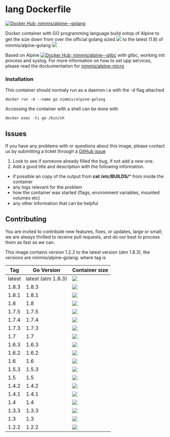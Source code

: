
lang Dockerfile
===============
[![Docker Hub; nimmis/alpine--golang](https://img.shields.io/badge/dockerhub-nimmis%2Falpine--golang-green.svg)](https://registry.hub.docker.com/u/nimmis/alpine-golang)

Docker container with GO programming language build ontop of Alpine to get the size down from over the official 
golang sized [![](https://badge.imagelayers.io/golang:latest.svg)](https://imagelayers.io/?images=golang:latest) to the latest (1.8) of nimmis/alpine-golang [![](https://images.microbadger.com/badges/image/nimmis/alpine-golang.svg)](https://microbadger.com/images/nimmis/alpine-golang "Get your own image badge on microbadger.com")

Based on Alpine [![Docker Hub; nimmis/alpine--glibc](https://img.shields.io/badge/dockerhub-nimmis%2Falpine--glibc-green.svg)](https://registry.hub.docker.com/u/nimmis/alpine-micro) with
glibc,  working init process and syslog. For more information on how to set upp services, please read the dockumentation for [nimmis/alpine-micro](https://registry.hub.docker.com/u/nimmis/alpine-micro)

### Installation

This container should normaly run as a daemon i.e with the -d flag attached

	docker run -d --name go nimmis/alpine-golang

Accessing the container with a shell can be done with

	docker exec -ti go /bin/sh

## Issues

If you have any problems with or questions about this image, please contact us by submitting a ticket through a [GitHub issue](https://github.com/nimmis/docker-alpine-glibc/issues "GitHub issue")

1. Look to see if someone already filled the bug, if not add a new one.
2. Add a good title and description with the following information.
 - if possible an copy of the output from **cat /etc/BUILDS/*** from inside the container
 - any logs relevant for the problem
 - how the container was started (flags, environment variables, mounted volumes etc)
 - any other information that can be helpful

## Contributing

You are invited to contribute new features, fixes, or updates, large or small; we are always thrilled to receive pull requests, and do our best to process them as fast as we can.



This image contains version 1.2.2 to the latest version (atm 1.8.3), the versions are nimmis/alpine-golang:<tag> where tag is

| Tag    | Go Version | Container size |
| ------ | ---------- | -------------- |
| latest | latest (atm 1.8.3) | [![](https://images.microbadger.com/badges/image/nimmis/alpine-golang.svg)](https://microbadger.com/images/nimmis/alpine-golang "Get your own image badge on microbadger.com") |
| 1.8.3 | 1.8.3 | [![](https://images.microbadger.com/badges/image/nimmis/alpine-golang:1.8.3.svg)](https://microbadger.com/images/nimmis/alpine-golang:1.8.3 "Get your own image badge on microbadger.com") |
| 1.8.1 | 1.8.1 | [![](https://images.microbadger.com/badges/image/nimmis/alpine-golang:1.8.1.svg)](https://microbadger.com/images/nimmis/alpine-golang:1.8.1 "Get your own image badge on microbadger.com") |
| 1.8 | 1.8 | [![](https://images.microbadger.com/badges/image/nimmis/alpine-golang:1.8.svg)](https://microbadger.com/images/nimmis/alpine-golang:1.8 "Get your own image badge on microbadger.com") |
| 1.7.5 | 1.7.5 | [![](https://images.microbadger.com/badges/image/nimmis/alpine-golang:1.7.5.svg)](https://microbadger.com/images/nimmis/alpine-golang:1.7.5 "Get your own image badge on microbadger.com") |
| 1.7.4 | 1.7.4 | [![](https://images.microbadger.com/badges/image/nimmis/alpine-golang:1.7.4.svg)](https://microbadger.com/images/nimmis/alpine-golang:1.7.4 "Get your own image badge on microbadger.com") |
| 1.7.3 | 1.7.3 | [![](https://images.microbadger.com/badges/image/nimmis/alpine-golang:1.7.3.svg)](https://microbadger.com/images/nimmis/alpine-golang:1.7.3 "Get your own image badge on microbadger.com") |
| 1.7  | 1.7 | [![](https://images.microbadger.com/badges/image/nimmis/alpine-golang:1.7.svg)](https://microbadger.com/images/nimmis/alpine-golang:1.7 "Get your own image badge on microbadger.com") |
| 1.6.3  | 1.6.3 | [![](https://images.microbadger.com/badges/image/nimmis/alpine-golang:1.6.3.svg)](https://microbadger.com/images/nimmis/alpine-golang:1.6.3 "Get your own image badge on microbadger.com") |
| 1.6.2  | 1.6.2 | [![](https://images.microbadger.com/badges/image/nimmis/alpine-golang:1.6.2.svg)](https://microbadger.com/images/nimmis/alpine-golang:1.6.2 "Get your own image badge on microbadger.com") |
| 1.6    | 1.6 | [![](https://images.microbadger.com/badges/image/nimmis/alpine-golang:1.6.svg)](https://microbadger.com/images/nimmis/alpine-golang:1.6 "Get your own image badge on microbadger.com") |
| 1.5.3  | 1.5.3 | [![](https://images.microbadger.com/badges/image/nimmis/alpine-golang:1.5.3.svg)](https://microbadger.com/images/nimmis/alpine-golang:1.5.3 "Get your own image badge on microbadger.com") |
| 1.5    | 1.5 | [![](https://images.microbadger.com/badges/image/nimmis/alpine-golang:1.5.svg)](https://microbadger.com/images/nimmis/alpine-golang:1.5 "Get your own image badge on microbadger.com") |
| 1.4.2  | 1.4.2 | [![](https://images.microbadger.com/badges/image/nimmis/alpine-golang:1.4.2.svg)](https://microbadger.com/images/nimmis/alpine-golang:1.4.2 "Get your own image badge on microbadger.com") |
| 1.4.1  | 1.4.1 | [![](https://images.microbadger.com/badges/image/nimmis/alpine-golang:1.4.1.svg)](https://microbadger.com/images/nimmis/alpine-golang:1.4.1 "Get your own image badge on microbadger.com") |
| 1.4    | 1.4 | [![](https://images.microbadger.com/badges/image/nimmis/alpine-golang:1.4.svg)](https://microbadger.com/images/nimmis/alpine-golang:1.4 "Get your own image badge on microbadger.com") |
| 1.3.3  | 1.3.3 | [![](https://images.microbadger.com/badges/image/nimmis/alpine-golang:1.3.3.svg)](https://microbadger.com/images/nimmis/alpine-golang:1.3.3 "Get your own image badge on microbadger.com") |
| 1.3    | 1.3 | [![](https://images.microbadger.com/badges/image/nimmis/alpine-golang:1.3.svg)](https://microbadger.com/images/nimmis/alpine-golang:1.3 "Get your own image badge on microbadger.com") |
| 1.2.2  | 1.2.2 | [![](https://images.microbadger.com/badges/image/nimmis/alpine-golang:1.2.2.svg)](https://microbadger.com/images/nimmis/alpine-golang:1.2.2 "Get your own image badge on microbadger.com") |


